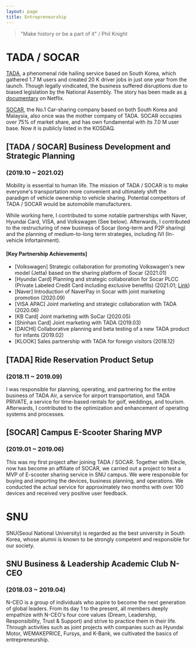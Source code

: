 ```yaml
---
layout: page
title: Entrepreneurship
---
```


> "Make history or be a part of it" / Phil Knight


# TADA / SOCAR
[TADA]([url](https://tadatada.com/)), a phenomenal ride hailing service based on South Korea, which gathered 1.7 M users and created 20 K driver jobs in just one year from the launch. Though legally vindicated, the business suffered disruptions due to biased legislation by the National Assembly. The story has been made as [a documentary]([url](https://zdnet.co.kr/view/?no=20210915081331)) on Netflix.

[SOCAR]([url](https://www.socar.kr/)), the No.1 Car-sharing company based on both South Korea and Malaysia, also once was the mother company of TADA. SOCAR occupies over 75% of market share, and has own fundamental with its 7.0 M user base. Now it is publicly listed in the KOSDAQ.


## [TADA / SOCAR] Business Development and Strategic Planning
### (2019.10 ~ 2021.02)

Mobility is essential to human life. The mission of TADA / SOCAR is to make everyone's transportation more convenient and ultimately shift the paradigm of vehicle ownership to vehicle sharing. Potential competitors of TADA / SOCAR would be automobile manufacturers.

While working here, I contributed to some notable partnerships with Naver, Hyundai Card, VISA, and Volkswagen (See below). Afterwards, I contributed to the restructuring of new business of Socar (long-term and P2P sharing) and the planning of medium-to-long term strategies, including IVI (In-vehicle Infortainment).

#### [Key Partnership Achievements]
- [Volkswagen] Strategic collaboration for promoting Volkswagen's new model (Jetta) based on the sharing platform of Socar (2021.01)
- [Hyundai Card] Planning and strategic collaboration for Socar PLCC (Private Labeled Credit Card including exclusive benefits) (2021.01; [Link]([url](https://www.sedaily.com/NewsView/1Z5FV7V24H)))
- [Naver] Introduction of NaverPay in Socar with joint marketing promotion (2020.09)
- [VISA APAC] Joint marketing and strategic collaboration with TADA (2020.06)
- [KB Card] Joint marketing with SoCar (2020.05)
- [Shinhan Card] Joint marketing with TADA (2019.03)
- [DAICHI] Collaborative planning and beta testing of a new TADA product for infants (2019.02)
- [KLOOK] Sales partnership with TADA for foreign visitors (2018.12)


## [TADA] Ride Reservation Product Setup
### (2018.11 ~ 2019.09)

I was responsible for planning, operating, and partnering for the entire business of TADA Air, a service for airport transportation, and TADA PRIVATE, a service for time-based rentals for golf, weddings, and tourism. Afterwards, I contributed to the optimization and enhancement of operating systems and processes.


## [SOCAR] Campus E-Scooter Sharing MVP
### (2019.01 ~ 2019.06)

This was my first project after joining TADA / SOCAR. Together with Elecle, now has become an affiliate of SOCAR, we carried out a project to test a MVP of E-scooter sharing service in SNU campus. We were responsible for buying and importing the devices, business planning, and operations. We conducted the actual service for approximately two months with over 100 devices and received very positive user feedback.


# SNU
SNU(Seoul National University) is regarded as the best university in South Korea, whose alumni is known to be strongly competent and responsible for our society. 

## SNU Business & Leadership Academic Club N-CEO
### (2018.03 ~ 2019.04)

N-CEO is a group of individuals who aspire to become the next generation of global leaders. From its day 1 to the present, all members deeply empathize with N-CEO's four core values (Dream, Leadership, Responsibility, Trust & Support) and strive to practice them in their life. Through activities such as joint projects with companies such as Hyundai Motor, WEMAKEPRICE, Fursys, and K-Bank, we cultivated the basics of entrepreneurship.


<!-- ![placeholder](/assets/profile2.jpg "Small example image"){: .align-center} -->
